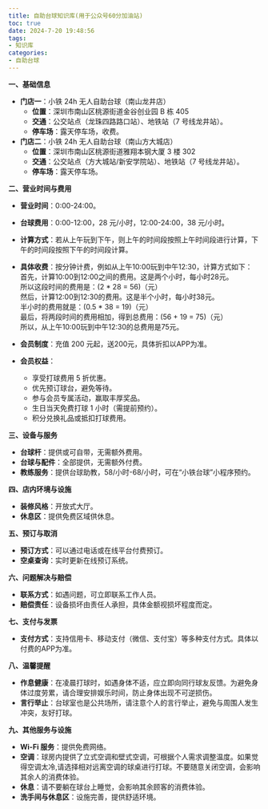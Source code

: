 ```yaml
---
title: 自助台球知识库(用于公众号60分加油站)
toc: true
date: 2024-7-20 19:48:56
tags:
- 知识库
categories:
- 自助台球
---
```

**一、基础信息**
- **门店一**：小铁 24h 无人自助台球（南山龙井店）
    - **位置**：深圳市南山区桃源街道金谷创业园 B 栋 405
    - **交通**：公交站点（龙珠四路路口站）、地铁站（7 号线龙井站）。
    - **停车场**：露天停车场，收费。
- **门店二**：小铁 24h 无人自助台球（南山方大城店）
    - **位置**：深圳市南山区桃源街道雅翔本钢大厦 3 楼 302
    - **交通**：公交站点（方大城站/新安学院站）、地铁站（7 号线龙井站）。
    - **停车场**：露天停车场。

**二、营业时间与费用**
- **营业时间**：0:00-24:00。
- **台球费用**：0:00-12:00，28 元/小时，12:00-24:00，38 元/小时。
- **计算方式**：若从上午玩到下午，则上午的时间段按照上午时间段进行计算，下午的时间段按照下午的时间段计算。
- **具体收费**：按分钟计费，例如从上午10:00玩到中午12:30，计算方式如下：
首先，计算10:00到12:00之间的费用。这是两个小时，每小时28元。  
所以这段时间的费用是：(2 * 28 = 56)（元）  
然后，计算12:00到12:30的费用。这是半个小时，每小时38元。  
半小时的费用就是：(0.5 * 38 = 19)（元）  
最后，将两段时间的费用相加，得到总费用：(56 + 19 = 75)（元）  
所以，从上午10:00玩到中午12:30的总费用是75元。  

- **会员制度**：充值 200 元起，送200元，具体折扣以APP为准。
- **会员权益**：
    - 享受打球费用 5 折优惠。
    - 优先预订球台，避免等待。
    - 参与会员专属活动，赢取丰厚奖品。
    - 生日当天免费打球 1 小时（需提前预约）。
    - 积分兑换礼品或抵扣打球费用。

**三、设备与服务**
- **台球杆**：提供或可自带，无需额外费用。
- **台球与配件**：全部提供，无需额外付费。
- **教练服务**：提供台球助教，58/小时-68/小时，可在“小铁台球”小程序预约。

**四、店内环境与设施**
- **装修风格**：开放式大厅。
- **休息区**：提供免费区域供休息。

**五、预订与取消**
- **预订方式**：可以通过电话或在线平台付费预订。
- **空桌查询**：实时更新在线预订系统。

**六、问题解决与赔偿**
- **联系方式**：如遇问题，可立即联系工作人员。
- **赔偿责任**：设备损坏由责任人承担，具体金额视损坏程度而定。

**七、支付与发票**
- **支付方式**：支持信用卡、移动支付（微信、支付宝）等多种支付方式。具体以付费的APP为准。

**八、温馨提醒**
- **作息健康**：在凌晨打球时，如遇身体不适，应立即向同行球友反馈。为避免身体过度劳累，请合理安排娱乐时间，防止身体出现不可逆损伤。
- **言行举止**：台球室也是公共场所，请注意个人的言行举止，避免与周围人发生冲突，友好打球。

**九、其他服务与设施**
- **Wi-Fi 服务**：提供免费网络。
- **空调**：球房内提供了立式空调和壁式空调，可根据个人需求调整温度。如果觉得空调太冷,请选择相对远离空调的球桌进行打球。不要随意关闭空调，会影响其余人的消费体验。
- **休息**：请不要躺在球台上睡觉，会影响其余顾客的消费体验。
- **洗手间与休息区**：设施完善，提供舒适环境。


